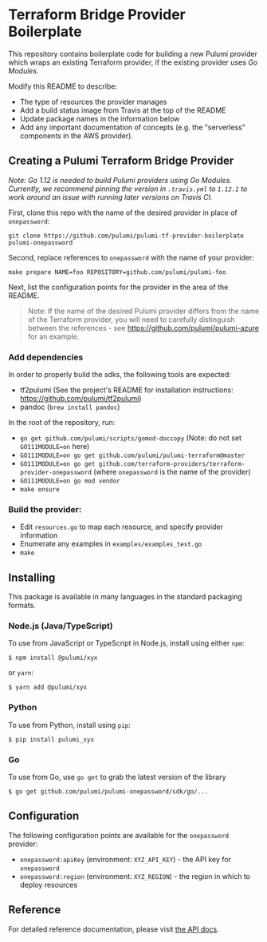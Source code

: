 # Terraform Bridge Provider Boilerplate

This repository contains boilerplate code for building a new Pulumi provider which wraps an existing
Terraform provider, if the existing provider uses _Go Modules_.

Modify this README to describe:

- The type of resources the provider manages
- Add a build status image from Travis at the top of the README
- Update package names in the information below
- Add any important documentation of concepts (e.g. the "serverless" components in the AWS provider).

## Creating a Pulumi Terraform Bridge Provider

*Note: Go 1.12 is needed to build Pulumi providers using Go Modules. Currently, we recommend pinning the version in `.travis.yml` to `1.12.1` to work around an issue with running later versions on Travis CI.*

First, clone this repo with the name of the desired provider in place of `onepassword`:

```
git clone https://github.com/pulumi/pulumi-tf-provider-boilerplate pulumi-onepassword
```

Second, replace references to `onepassword` with the name of your provider:

```
make prepare NAME=foo REPOSITORY=github.com/pulumi/pulumi-foo
```

Next, list the configuration points for the provider in the area of the README.


> Note: If the name of the desired Pulumi provider differs from the name of the Terraform provider, you will need to carefully distinguish between the references - see https://github.com/pulumi/pulumi-azure for an example.

### Add dependencies

In order to properly build the sdks, the following tools are expected:
- tf2pulumi (See the project's README for installation instructions: https://github.com/pulumi/tf2pulumi)
- pandoc (`brew install pandoc`)

In the root of the repository, run:

- `go get github.com/pulumi/scripts/gomod-doccopy` (Note: do not set `GO111MODULE=on` here)
- `GO111MODULE=on go get github.com/pulumi/pulumi-terraform@master`
- `GO111MODULE=on go get github.com/terraform-providers/terraform-provider-onepassword` (where `onepassword` is the name of the provider)
- `GO111MODULE=on go mod vendor`
- `make ensure`

### Build the provider:

- Edit `resources.go` to map each resource, and specify provider information
- Enumerate any examples in `examples/examples_test.go`
- `make`

## Installing

This package is available in many languages in the standard packaging formats.

### Node.js (Java/TypeScript)

To use from JavaScript or TypeScript in Node.js, install using either `npm`:

    $ npm install @pulumi/xyx

or `yarn`:

    $ yarn add @pulumi/xyx

### Python

To use from Python, install using `pip`:

    $ pip install pulumi_xyx

### Go

To use from Go, use `go get` to grab the latest version of the library

    $ go get github.com/pulumi/pulumi-onepassword/sdk/go/...

## Configuration

The following configuration points are available for the `onepassword` provider:

- `onepassword:apiKey` (environment: `XYZ_API_KEY`) - the API key for `onepassword`
- `onepassword:region` (environment: `XYZ_REGION`) - the region in which to deploy resources

## Reference

For detailed reference documentation, please visit [the API docs][1].


[1]: https://pulumi.io/reference/pkg/nodejs/pulumi/x/
